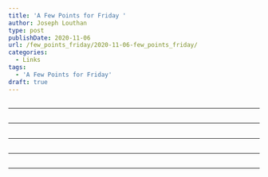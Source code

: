 ```yaml
---
title: 'A Few Points for Friday '
author: Joseph Louthan
type: post
publishDate: 2020-11-06
url: /few_points_friday/2020-11-06-few_points_friday/
categories:
  - Links
tags:
  - 'A Few Points for Friday'
draft: true
---
```


##


------

##


------

##


------

##


------

##


------

